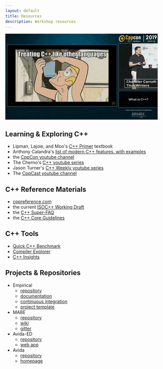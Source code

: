```yaml
---
layout: default
title: Resources
description: Workshop resources
---
```


![Treating C++ like other languages](assets/mmore500/cppcon2019-carruth-winters.gif)

## Learning & Exploring C++

* Lipman, Lajoie, and Moo's [C++ Primer](https://www.amazon.com/Primer-5th-Stanley-B-Lippman/dp/0321714113) textbook
* Anthony Calandra's [list of modern C++ features, with examples](https://github.com/AnthonyCalandra/modern-cpp-features)
* the [CppCon youtube channel](https://www.youtube.com/user/CppCon)
* The Cherno's [C++ youtube series](https://www.youtube.com/watch?v=18c3MTX0PK0&list=PLlrATfBNZ98dudnM48yfGUldqGD0S4FFb)
* Jason Turner's [C++ Weekly youtube series](https://www.youtube.com/watch?v=EJtqHLvAIZE&list=PLs3KjaCtOwSZ2tbuV1hx8Xz-rFZTan2J1)
* The [CppCast youtube channel](https://www.youtube.com/channel/UCuCjADS4u3uJDTqUaG0H9dA)

## C++ Reference Materials

* [cppreference.com](https://cppreference.com/)
* the current [ISOC++ Working Draft](http://www.open-std.org/jtc1/sc22/wg21/docs/papers/2018/n4778.pdf)
* the [C++ Super-FAQ](https://isocpp.org/faq)
* the [C++ Core Guidelines](https://github.com/isocpp/CppCoreGuidelines/blob/master/CppCoreGuidelines.md)

## C++ Tools

* [Quick C++ Benchmark](http://quick-bench.com/)
* [Compiler Explorer](https://godbolt.org/)
* [C++ Insights](https://cppinsights.io/)

## Projects & Repositories

* Empirical
  * [repository](https://github.com/devosoft/Empirical)
  * [documentation](https://empirical.readthedocs.io/)
  * [continuous integration](https://travis-ci.org/github/devosoft/Empirical)
  * [project template](https://github.com/devosoft/cookiecutter-empirical-project)
* MABE
  * [repository](https://github.com/hintzelab/mabe)
  * [wiki](https://github.com/Hintzelab/MABE/wiki/)
  * [gitter](https://gitter.im/hintze-lab/MABE)
* Avida-ED
  * [repository](https://github.com/DBlackwood/AvidaED_user_interface)
  * [web app](https://avida-ed.msu.edu/app/AvidaED.html)
* Avida
  * [repository](https://github.com/devosoft/Avida)
  * [homepage](http://avida.devosoft.org/)
